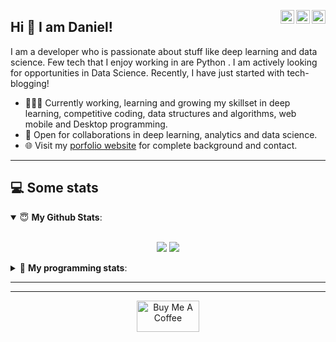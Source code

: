 <a href="https://twitter.com/" target="_blank" rel="nofollow"><img align="right" alt="Pratik's Twitter" width="22px" src="https://cdn.jsdelivr.net/npm/simple-icons@v3/icons/twitter.svg" /></a><a href="https://www.linkedin.com/" target="_blank" rel="nofollow"><img align="right" alt="Pratik's Linkdein" width="22px" src="https://cdn.jsdelivr.net/npm/simple-icons@v3/icons/linkedin.svg" /></a><a href="https://www.instagram.com" target="_blank" rel="nofollow"><img align="right" alt="Pratik's Insta" width="22px" src="https://cdn.jsdelivr.net/npm/simple-icons@v3/icons/instagram.svg" /></a>

## Hi 👋 I am Daniel! 
I am a developer who is passionate about stuff like deep learning and data science. Few tech that I enjoy working in are Python . I am actively looking for opportunities in Data Science. Recently, I have just started with tech-blogging!

- 👨🏽‍💻 Currently working, learning and growing my skillset in deep learning, competitive coding, data structures and algorithms, web mobile and Desktop programming.
- 🤝 Open for collaborations in deep learning, analytics and data science.
- 🌐 Visit my [porfolio website](https://danielguedegbe.welovedevs.com/) for complete background and contact.

---

## 💻 Some stats

<details open>
 <summary> 😇 <b>My Github Stats</b>: </summary>
<br>
<p align = "center">
  <img src = "https://github-readme-stats.vercel.app/api?username=daniel10027&show_icons=true&theme=tokyonight&line_height=27">
  <img src = "https://github-readme-stats.vercel.app/api/top-langs/?username=daniel10027&theme=tokyonight">
</p>

</details>

<details> 
 <summary>🤖 <b>My programming stats</b>: </summary>
<br>

<!--START_SECTION:waka-->
**I'm an Early 🐤** 

```text
🌞 Morning    131 commits    █████░░░░░░░░░░░░░░░░░░░░   19.58% 
🌆 Daytime    229 commits    ████████░░░░░░░░░░░░░░░░░   34.23% 
🌃 Evening    236 commits    ████████░░░░░░░░░░░░░░░░░   35.28% 
🌙 Night      73 commits     ██░░░░░░░░░░░░░░░░░░░░░░░   10.91%

```
📅 **I'm Most Productive on Thursday** 

```text
Monday       61 commits     ██░░░░░░░░░░░░░░░░░░░░░░░   9.12% 
Tuesday      97 commits     ███░░░░░░░░░░░░░░░░░░░░░░   14.5% 
Wednesday    76 commits     ██░░░░░░░░░░░░░░░░░░░░░░░   11.36% 
Thursday     124 commits    ████░░░░░░░░░░░░░░░░░░░░░   18.54% 
Friday       81 commits     ███░░░░░░░░░░░░░░░░░░░░░░   12.11% 
Saturday     111 commits    ████░░░░░░░░░░░░░░░░░░░░░   16.59% 
Sunday       119 commits    ████░░░░░░░░░░░░░░░░░░░░░   17.79%

```


📊 **This Week I Spent My Time On** 

```text
💬 Programming Languages: 
HTML                     34 mins             ██████████████████████░░░   91.21% 
C                        2 mins              █░░░░░░░░░░░░░░░░░░░░░░░░   7.19% 
CSS                      0 secs              ░░░░░░░░░░░░░░░░░░░░░░░░░   1.6%

```

**I Mostly Code in Jupyter Notebook** 

```text
Jupyter Notebook         11 repos            ██████████████████████░░░   89.75% 
C++                      2 repos             ███░░░░░░░░░░░░░░░░░░░░░░   12.5% 
CSS                      1 repo              █░░░░░░░░░░░░░░░░░░░░░░░░   6.25% 
JavaScript               1 repo              █░░░░░░░░░░░░░░░░░░░░░░░░   6.25% 
HTML                     1 repo              █░░░░░░░░░░░░░░░░░░░░░░░░   6.25%

```



<!--END_SECTION:waka-->

</details>

---
---

<p align = "center"><a href="https://www.buymeacoffee.com/daniel10027" target="_blank"><img src="https://cdn.buymeacoffee.com/buttons/v2/default-yellow.png" alt="Buy Me A Coffee" style="height: 50px !important;width: 100px !important;" ></a>
</p>

